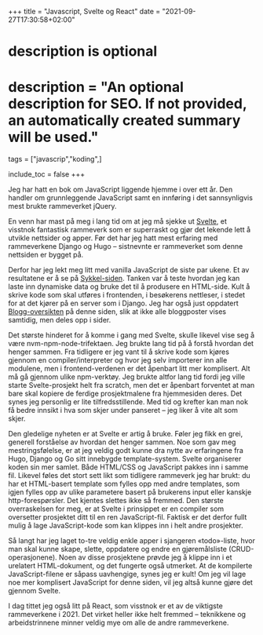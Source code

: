 +++
title = "Javascript, Svelte og React"
date = "2021-09-27T17:30:58+02:00"

#
# description is optional
#
# description = "An optional description for SEO. If not provided, an automatically created summary will be used."

tags = ["javascrip","koding",]

include_toc = false
+++

Jeg har hatt en bok om JavaScript liggende hjemme i over ett år. Den handler om grunnleggende JavaScript samt en innføring i det sannsynligvis mest brukte rammeverket jQuery.

En venn har mast på meg i lang tid om at jeg må sjekke ut [Svelte](https://svelte.dev/), et visstnok fantastisk rammeverk som er superraskt og gjør det lekende lett å utvikle nettsider og apper. Før det har jeg hatt mest erfaring med rammeverkene Django og Hugo – sistnevnte er rammeverket som denne nettsiden er bygget på.

Derfor har jeg lekt meg litt med vanilla JavaScript de siste par ukene. Et av resultatene er å se på [Sykkel-siden](/sykkel/). Tanken var å teste hvordan jeg kan laste inn dynamiske data og bruke det til å produsere en HTML-side. Kult å skrive kode som skal utføres i frontenden, i besøkerens nettleser, i stedet for at det kjører på en server som i Django. Jeg har også just oppdatert [Blogg-oversikten](/blogg/) på denne siden, slik at ikke alle bloggposter vises samtidig, men deles opp i sider.

Det største hinderet for å komme i gang med Svelte, skulle likevel vise seg å være nvm-npm-node-trifektaen. Jeg brukte lang tid på å forstå hvordan det henger sammen. Fra tidligere er jeg vant til å skrive kode som kjøres gjennom en compiler/interpreter og hvor jeg selv importerer inn alle modulene, men i frontend-verdenen er det åpenbart litt mer komplisert. Alt må gå gjennom ulike npm-verktøy. Jeg brukte altfor lang tid fordi jeg ville starte Svelte-prosjekt helt fra scratch, men det er åpenbart forventet at man bare skal kopiere de ferdige prosjektmalene fra hjemmesiden deres. Det synes jeg personlig er lite tilfredsstillende. Med tid og krefter kan man nok få bedre innsikt i hva som skjer under panseret – jeg liker å vite alt som skjer.

Den gledelige nyheten er at Svelte er artig å bruke. Føler jeg fikk en grei, generell forståelse av hvordan det henger sammen. Noe som gav meg mestringsfølelse, er at jeg veldig godt kunne dra nytte av erfaringene fra Hugo, Django og Go sitt innebygde template-system. Svelte organiserer koden sin mer samlet. Både HTML/CSS og JavaScript pakkes inn i samme fil. Likevel føles det stort sett likt som tidligere rammeverk jeg har brukt: du har et HTML-basert template som fylles opp med andre templates, som igjen fylles opp av ulike parametere basert på brukerens input eller kanskje http-forespørsler. Det kjentes slettes ikke så fremmed. Den største overraskelsen for meg, er at Svelte i prinsippet er en compiler som oversetter prosjektet ditt til en ren JavaScript-fil. Faktisk er det derfor fullt mulig å lage JavaScript-kode som kan klippes inn i helt andre prosjekter.

Så langt har jeg laget to-tre veldig enkle apper i sjangeren «todo»-liste, hvor man skal kunne skape, slette, oppdatere og endre en gjøremålsliste (CRUD-operasjonene). Noen av disse prosjektene prøvde jeg å klippe inn i et urelatert HTML-dokument, og det fungerte også utmerket. At de kompilerte JavaScript-filene er såpass uavhengige, synes jeg er kult! Om jeg vil lage noe mer komplisert JavaScript for denne siden, vil jeg altså kunne gjøre det gjennom Svelte.

I dag tittet jeg også litt på React, som visstnok er et av de viktigste rammeverkene i 2021. Det virket heller ikke helt fremmed – teknikkene og arbeidstrinnene minner veldig mye om alle de andre rammeverkene.